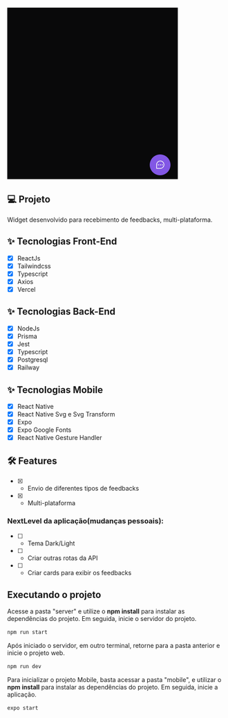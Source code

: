 ![cover](.github/feedback-widget.gif)


## 💻 Projeto
Widget desenvolvido para recebimento de feedbacks, multi-plataforma.

## ✨ Tecnologias Front-End

-   [X] ReactJs
-   [X] Tailwindcss
-   [X] Typescript
-   [X] Axios
-   [X] Vercel

## ✨ Tecnologias Back-End

-   [X] NodeJs
-   [X] Prisma
-   [X] Jest
-   [X] Typescript
-   [X] Postgresql
-   [X] Railway

## ✨ Tecnologias Mobile

-   [X] React Native
-   [X] React Native Svg e Svg Transform
-   [X] Expo
-   [X] Expo Google Fonts
-   [X] React Native Gesture Handler

## :hammer_and_wrench: Features 

-   [X] - Envio de diferentes tipos de feedbacks
-   [X] - Multi-plataforma 

### NextLevel da aplicação(mudanças pessoais):
-   [ ] - Tema Dark/Light
-   [ ] - Criar outras rotas da API
-   [ ] - Criar cards para exibir os feedbacks

## Executando o projeto

Acesse a pasta "server" e utilize o **npm install** para instalar as dependências do projeto.
Em seguida, inicie o servidor do projeto.

```cl
npm run start
```

Após iniciado o servidor, em outro terminal, retorne para a pasta anterior e inicie o projeto web.
```cl
npm run dev
```
 
 Para inicializar o projeto Mobile, basta acessar a pasta "mobile", e utilizar o **npm install** para instalar as dependências do projeto.
 Em seguida, inicie a aplicação.
 ```cl
expo start
```

<br />

